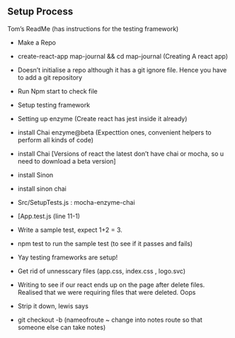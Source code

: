 ## Setup Process
Tom’s ReadMe (has instructions for the testing framework)

- Make a Repo
- create-react-app map-journal && cd map-journal
(Creating A react app)
- Doesn’t initialise a repo although it has a git ignore file. Hence you have to add a git repository
- Run Npm start to check file

- Setup testing framework
- Setting up enzyme (Create react has jest inside it already)
- install Chai enzyme@beta (Expecttion ones, convenient helpers to perform all kinds of code)
- install Chai [Versions of react the latest don’t have chai or mocha, so u need to download a beta version]
- install Sinon
- install sinon chai
- Src/SetupTests.js : mocha-enzyme-chai
- [App.test.js (line 11-1)
- Write a sample test, expect 1+2 = 3.
- npm test to run the sample test (to see if it passes and fails)
- Yay testing frameworks are setup!
- Get rid of unnesscary files (app.css, index.css , logo.svc)
- Writing to see if our react ends up on the page after delete files. Realised that we were requiring files that were deleted. Oops
- Strip it down, lewis says
- git checkout -b (nameofroute ~ change into notes route so that someone else can take notes) 
